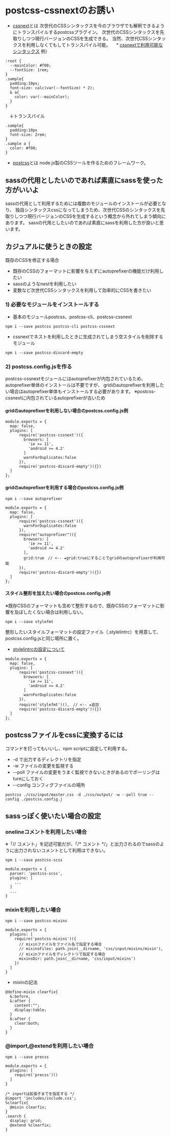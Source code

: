 # postcss-cssnextのお誘い

* [cssnext](http://cssnext.io/)とは
次世代のCSSシンタックスを今のブラウザでも解釈できるようにトランスパイルするpostcssプラグイン。
次世代のCSSシンタックスを先取りしつつ現行バージョンのCSSを生成できる。
当然、次世代CSSシンタックスを利用しなくてもしてトランスパイル可能。
　* [cssnextで利用可能なシンタックス](http://cssnext.io/features/)
例）
```
:root {
  --mainColor: #f00;
  --fontSize: 1rem;
}
.sample{
  padding:10px;
  font-size: calc(var(--fontSize) * 2);
  & a{
    color: var(--mainColor);
  }
}
```
　↓トランスパイル
```
.sample{
  padding:10px
  font-size: 2rem;
}
.sample a {
  color: #f00;
}
```



* [postcss](https://github.com/postcss/postcss)とは
node.js製のCSSツールを作るためのフレームワーク。

## sassの代用としたいのであれば素直にsassを使った方がいいよ
sassの代用として利用するためには複数のモジュールのインストールが必要となり、
独自シンタックスcssになってしまうため、次世代CSSのシンタックスを先取りしつつ現行バージョンのCSSを生成するという概念から外れてしまう傾向にあります。
sassの代用としたいのであれば素直にsassを利用した方が良いと思います。

## カジュアルに使うときの設定
既存のCSSを修正する場合
* 既存のCSSのフォーマットに影響を与えずにautoprefixerの機能だけ利用したい
* sassのようなnestを利用したい
* 変数など次世代CSSシンタックスを利用して効率的にCSSを書きたい

### 1) 必要なモジュールをインストールする
* 基本のモジュールpostcss、postcss-cli、postcss-cssnext
```
npm i --save postcss postcss-cli postcss-cssnext
```
* cssnextでネストを利用したときに生成されてしまう空スタイルを削除するモジュール
```
npm i --save postcss-discard-empty
```

### 2) postcss.config.jsを作る
postcss-cssnextモジュールにはautoprefixerが内包されているため、
autoprefixer単体のインストールは不要ですが、
gridのautoprefixerを利用したい場合はautoprefixer単体もインストールする必要があります。
※postcss-cssnextに内包されているautoprefixerが古いため

#### gridのautoprefixerを利用しない場合のpostcss.config.js例

```
module.exports = {
  map: false,
  plugins: [
      require('postcss-cssnext')({
        browsers: [
          'ie >= 11',
          'android >= 4.2'
        ]
        warnForDuplicates:false
      }),
      require('postcss-discard-empty')({})
  ]
};
```

#### gridのautoprefixerを利用する場合のpostcss.config.js例
```
npm i --save autoprefixer
```

```
module.exports = {
  map: false,
  plugins: [
      require('postcss-cssnext')({
        warnForDuplicates:false
      }),
      require("autoprefixer")({
        browsers: [
          'ie >= 11',
          'android >= 4.2'
        ],
        grid:true　// <-- ★grid:trueにすることでgridのautoprefixerが利用可能
      }),
      require('postcss-discard-empty')({})
  ]
};
```

#### スタイル整形を加えたい場合のpostcss.config.js例
※既存CSSのフォーマットも含めて整形するので、既存CSSのフォーマットに影響を及ぼしたくない場合は利用しない。
```
npm i --save stylefmt
```
整形したいスタイルフォーマットの設定ファイル（.stylelintrc）を用意して、postcss.config.jsと同じ場所に置く。
* [stylelintrcの設定について](https://stylelint.io/user-guide/configuration/)

```
module.exports = {
  map: false,
  plugins: [
      require('postcss-cssnext')({
        browsers: [
          'ie >= 11',
          'android >= 4.2'
        ]
        warnForDuplicates:false
      }),
      require('stylefmt')(),　// <-- ★追加
      require('postcss-discard-empty')({})
  ]
};
```

## postcssファイルをcssに変換するには
コマンドを打ってもいいし、npm scriptに設定して利用する。

* -d で出力するディレクトリを指定
* -w ファイルの変更を監視する
* --poll ファイルの変更をうまく監視できないときがあるのでポーリングはtureにしておく
* --config コンフィグファイルの場所
```
postcss ./css/input/master.css -d ./css/output/ -w --poll true --config ./postcss.config.j
```


## sassっぽく使いたい場合の設定

### onelineコメントを利用したい場合
※「// コメント」を記述可能だが、「/* コメント */」と出力されるのでsassのように出力されないコメントとして利用はできない。
```
npm i --save postcss-scss
```
```
module.exports = {
  parser: 'postcss-scss',
  plugins: [
    ...
  ]
  ... 
}
```

### mixinを利用したい場合
```
npm i --save postcss-mixins
```
```
module.exports = {
  plugins: [
    require('postcss-mixins')({
      // mixinファイルをファイル名で指定する場合
      // mixinsFiles: path.join(__dirname, 'css/input/mixins/mixin'),
      // mixinファイルをディレクトリで指定する場合
      mixinsDir: path.join(__dirname, 'css/input/mixins')
    })
  ]
}
```
* mixinの記法
```
@define-mixin clearfix{
  &:before,
  &:after {
    content:"";
    display:table;
  }
  &:after {
    clear:both;
  }
}
```

### @import,@extendを利用したい場合
```
npm i --save precss
```
```
module.exports = {
  plugins: [
    require('precss')()
  ]
}
```
```
/* inportは拡張子までを指定する */
@import 'includes/include.css';
%clearfix{
  @mixin clearfix;
}
.search {
  display: grid;
  @extend %clearfix;
}
```

